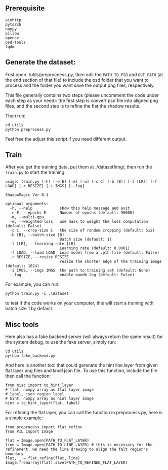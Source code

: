 ## Prerequisite

```
aiohttp
pytorch
numpy
pillow
opencv
psd-tools
tqdm
```

## Generate the dataset:

Frist open ./utils/preproceess.py, then edit the `PATH_TO_PSD` and `OUT_PATH` (at the end section of that file) to include the psd folder that 
you want to process and the folder you want save the output png files, respectively. 

This file generally contains two steps (please uncomment the code under each step as your need):
the first step is convert psd file into aligned png files, and the second step is to refine the flat the shadow results. 

Then run:
```
cd utils
python preprocess.py
```
Feel free the adjust this script if you need different output.

## Train
After you get the training data, put them at ./dataset/img/, then run the `train.py` to start the training. 

```
usage: train.py [-h] [-e E] [-m] [-w] [-c C] [-b [B]] [-l [LR]] [-f LOAD] [-r RESIZE] [-i IMGS] [--log]

ShadowMagic Ver 0.1

optional arguments:
  -h, --help            show this help message and exit
  -e E, --epochs E      Number of epochs (default: 90000)
  -m, --multi-gpu
  -w, --weighted-loss   use mask to weight the loss computation (default: False)
  -c C, --crop-size C   the size of random cropping (default: 512)
  -b [B], --batch-size [B]
                        Batch size (default: 1)
  -l [LR], --learning-rate [LR]
                        Learning rate (default: 0.0001)
  -f LOAD, --load LOAD  Load model from a .pth file (default: False)
  -r RESIZE, --resize RESIZE
                        resize the shorter edge of the training image (default: 1024)
  -i IMGS, --imgs IMGS  the path to training set (default: None)
  --log                 enable wandb log (default: False)
```

For example, you can run:
```
python train.py -i .\dataset
```
to test if the code works on your computer, this will start a training with batch size 1 by default.

## Misc tools
Here also has a fake backend server (will always return the same result) for the system debug, to use the fake server, simply run:
```
cd utils
python fake_backend.py
```
And here is another tool that could gerenate the hint line layer from given flat layer png files and label json file. To use this function, include the file then call the function:
```
from misc import to_hint_layer
# flat, numpy array as flat layer image
# label, json region label 
# hint, numpy array as hint layer image
hint = to_hint_layer(flat, label)
```
For refining the flat layer, you can call the function in preprocess.py, here is a simple example:
```
from preprocess import flat_refine
from PIL import Image

flat = Image.open(PATH_TO_FLAT_LAYER)
line = Image.open(PATH_TO_LINE_LAYER) # this is necessary for the refinement, we need the line drawing to align the falt region's boundary
flat, _ = flat_refine(flat, line)
Image.fromarray(flat).save(PATH_TO_REFINED_FLAT_LAYER)
```
